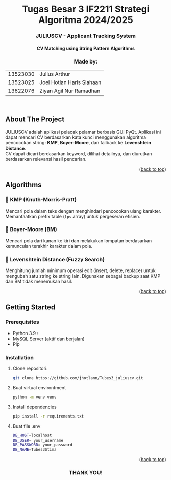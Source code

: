 <!-- Back to Top Link-->
<a name="readme-top"></a>

<br />
<div align="center">
  <h1 align="center">Tugas Besar 3 IF2211 Strategi Algoritma 2024/2025</h1>

  <p align="center">
    <h3>JULIUSCV - Applicant Tracking System</h3>
    <h4>CV Matching using String Pattern Algorithms</h4>
  </p>
</div>

<!-- CONTRIBUTOR -->
<div align="center" id="contributor">
  <strong>
    <h3>Made by:</h3>
    <table align="center">
      <tr>
        <td>13523030</td>
        <td>Julius Arthur</td>
      </tr>
      <tr>
        <td>13523025</td>
        <td>Joel Hotlan Haris Siahaan</td>
      </tr>
      <tr>
        <td>13622076</td>
        <td>Ziyan Agil Nur Ramadhan</td>
      </tr>
    </table>
  </strong>
  <br>
</div>


<!-- ABOUT THE PROJECT -->
## About The Project

JULIUSCV adalah aplikasi pelacak pelamar berbasis GUI PyQt. Aplikasi ini dapat mencari CV berdasarkan kata kunci menggunakan algoritma pencocokan string: **KMP**, **Boyer-Moore**, dan fallback ke **Levenshtein Distance**.  
CV dapat dicari berdasarkan keyword, dilihat detailnya, dan diurutkan berdasarkan relevansi hasil pencarian.

<p align="right">(<a href="#readme-top">back to top</a>)</p>

<!-- ALGORITHMS -->
## Algorithms

### 🔸 KMP (Knuth-Morris-Pratt)
Mencari pola dalam teks dengan menghindari pencocokan ulang karakter. Memanfaatkan prefix table (`lps` array) untuk pergeseran efisien.

### 🔸 Boyer-Moore (BM)
Mencari pola dari kanan ke kiri dan melakukan lompatan berdasarkan kemunculan terakhir karakter dalam pola.

### 🔸 Levenshtein Distance (Fuzzy Search)
Menghitung jumlah minimum operasi edit (insert, delete, replace) untuk mengubah satu string ke string lain. Digunakan sebagai backup saat KMP dan BM tidak menemukan hasil.

<p align="right">(<a href="#readme-top">back to top</a>)</p>

<!-- GETTING STARTED -->
## Getting Started

### Prerequisites

- Python 3.9+
- MySQL Server (aktif dan berjalan)
- Pip

### Installation

1. Clone repositori:
   ```bash
   git clone https://github.com/jhotlann/Tubes3_juliuscv.git
   ```
2. Buat virtual environtment
   ```bash
   python -m venv venv
   ```
4. Install dependencies
   ```bash
   pip install -r requirements.txt
   ```
5. Buat file .env
   ```bash
   DB_HOST=localhost
   DB_USER= your_username
   DB_PASSWORD= your_password
   DB_NAME=Tubes3Stima
   ```
<p align="right">(<a href="#readme-top">back to top</a>)</p>

<h3 align="center">THANK YOU!</h3> <!-- MARKDOWN LINKS & IMAGES -->
